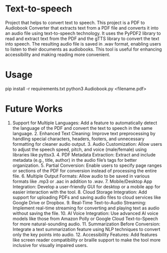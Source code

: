 # Text-to-speech
Project that helps to convert text to speech. This project is a PDF to Audiobook Converter that extracts text from a PDF file and converts it into an audio file using text-to-speech technology. It uses the PyPDF2 library to read and extract text from the PDF and the gTTS library to convert the text into speech. The resulting audio file is saved in .wav format, enabling users to listen to their documents as audiobooks. This tool is useful for enhancing accessibility and making reading more convenient.
# Usage
pip install -r requirements.txt
python3 Audiobook.py <filename.pdf>
# Future Works
1.	Support for Multiple Languages:
Add a feature to automatically detect the language of the PDF and convert the text to speech in the same language.
	2.	Enhanced Text Cleaning:
Improve text preprocessing by handling special characters, headers, footers, and unnecessary formatting for cleaner audio output.
	3.	Audio Customization:
Allow users to adjust the speech speed, pitch, and voice (male/female) using libraries like pyttsx3.
	4.	PDF Metadata Extraction:
Extract and include metadata (e.g., title, author) in the audio file’s tags for better organization.
	5.	Partial Conversion:
Enable users to specify page ranges or sections of the PDF for conversion instead of processing the entire file.
	6.	Multiple Output Formats:
Allow audio to be saved in various formats like .mp3 or .aac in addition to .wav.
	7.	Mobile/Desktop App Integration:
Develop a user-friendly GUI for desktop or a mobile app for easier interaction with the tool.
	8.	Cloud Storage Integration:
Add support for uploading PDFs and saving audio files to cloud services like Google Drive or Dropbox.
	9.	Real-Time Text-to-Audio Streaming:
Implement real-time streaming for converting and playing text as audio without saving the file.
	10.	AI Voice Integration:
Use advanced AI voice models like those from Amazon Polly or Google Cloud Text-to-Speech for more natural-sounding audio.
	11.	Summarization Before Conversion:
Integrate a text summarization feature using NLP techniques to convert only the key points into audio.
	12.	Accessibility Features:
Add features like screen reader compatibility or braille support to make the tool more inclusive for visually impaired users.

